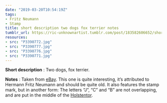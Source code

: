 ```yaml
---
date: "2019-03-20T10:54:19Z"
tags:
- Fritz Neumann
- Stamp
title: short description two dogs fox terrier notes
tumblr_url: https://ric-unknownartist.tumblr.com/post/183582606652/short-description-two-dogs-fox-terrier-notes
resources:
- src: "P3390772.jpg"
- src: "P3390777.jpg"
- src: "P3390776.jpg"
- src: "P3390771.jpg"
---
```


**Short description** : Two dogs, fox terrier.

**Notes** : Taken from [eBay](https://www.ebay.de/itm/HERMANN-FRITZ-NEUMANN-kol-Radierung-1910-20-ZWEI-FOXTERRIER-/372190490460). This one is quite interesting, it’s attributed to Hermann Fritz Neumann and should be quite old. It also features the stamp mark, but in another form: The letters “J”,&nbsp;“C” and&nbsp;“B” are not overlapping, and are put in the middle of the [Holstentor](https://en.wikipedia.org/wiki/Holstentor).
